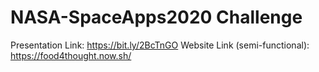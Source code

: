 # NASA-SpaceApps2020 Challenge
Presentation Link: https://bit.ly/2BcTnGO
Website Link (semi-functional): https://food4thought.now.sh/
